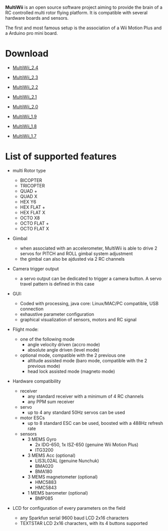 **MultiWii** is an open source software project aiming to provide the brain of a RC controlled multi rotor flying platform. It is compatible with several hardware boards and sensors.

The first and most famous setup is the association of a Wii Motion Plus and a Arduino pro mini board.

# Download #

  * [MultiWii\_2.4](https://drive.google.com/uc?export=download&id=0B8_pEI-_SlWGZFRQX3ZhNVlXbU0)

  * [MultiWii\_2.3](https://drive.google.com/uc?export=download&id=0B8_pEI-_SlWGWXVZcDRUN2FjMlE)
  * [MultiWii\_2.2](https://drive.google.com/uc?export=download&id=0B8_pEI-_SlWGaWplU1Nxb1NXYkU)
  * [MultiWii\_2.1](https://drive.google.com/uc?export=download&id=0B8_pEI-_SlWGZUt2LXBrZzdMaU0)
  * [MultiWii\_2.0](https://drive.google.com/uc?export=download&id=0B8_pEI-_SlWGVWh1MUZ3SmV5WG8)
  * [MultiWii\_1.9](https://drive.google.com/uc?export=download&id=0B8_pEI-_SlWGLWVvQWh2cVZEY1U)
  * [MultiWii\_1.8](https://drive.google.com/uc?export=download&id=0B8_pEI-_SlWGbWdmaUs3eExyTzQ)
  * [MultiWii\_1.7](https://drive.google.com/uc?export=download&id=0B8_pEI-_SlWGODNSXzI5YXNQSnM)

# List of supported features #
  * multi Rotor type
    * BICOPTER
    * TRICOPTER
    * QUAD +
    * QUAD X
    * HEX Y6
    * HEX FLAT +
    * HEX FLAT X
    * OCTO X8
    * OCTO FLAT +
    * OCTO FLAT X
  * Gimbal
    * when associated with an accelerometer, MultiWii is able to drive 2 servos for PITCH and ROLL gimbal system adjustment
    * the gimbal can also be ajdusted via 2 RC channels
  * Camera trigger output
    * a servo output can be dedicated to trigger a camera button. A servo travel pattern is defined in this case
  * GUI:
    * Coded with processing, java core: Linux/MAC/PC compatible, USB connection
    * exhaustive parameter configuration
    * graphical visualization of sensors, motors and RC signal

  * Flight mode:
    * one of the following mode
      * angle velocity driven (accro mode)
      * absolute angle driven (level mode)
    * optional mode, compatible with the 2 previous one
      * altitude assisted mode (baro mode, compatible with the 2 previous mode)
      * head lock assisted mode (magneto mode)

  * Hardware compatibility
    * receiver
      * any standard receiver with a minimum of 4 RC channels
      * any PPM sum receiver
    * servo
      * up to 4 any standard 50Hz servos can be used
    * motor ESCs
      * up to 8 standard ESC can be used, boosted with a 488Hz refresh rate
    * sensors
      * 3 MEMS Gyro
        * 2x IDG-650, 1x ISZ-650 (genuine Wii Motion Plus)
        * ITG3200
      * 3 MEMS Acc (optional)
        * LIS3L02AL (genuine Nunchuk)
        * BMA020
        * BMA180
      * 3 MEMS magnetometer  (optional)
        * HMC5883
        * HMC5843
      * 1 MEMS barometer  (optional)
        * BMP085
  * LCD for configuration of every parameters on the field
    * any Sparkfun serial 9600 baud LCD 2x16 characters
    * TEXTSTAR LCD 2x16 characters, with its 4 buttons supported